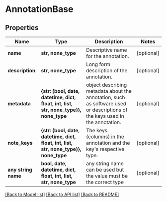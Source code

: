 # AnnotationBase


## Properties
Name | Type | Description | Notes
------------ | ------------- | ------------- | -------------
**name** | **str, none_type** | Descriptive name for the annotation. | [optional] 
**description** | **str, none_type** | Long form description of the annotation. | [optional] 
**metadata** | **{str: (bool, date, datetime, dict, float, int, list, str, none_type)}, none_type** | object describing metadata about the annotation, such as software used or descriptions of the keys used in the annotation. | [optional] 
**note_keys** | **{str: (bool, date, datetime, dict, float, int, list, str, none_type)}, none_type** | The keys (columns) in the annotation and the key&#39;s respective type. | [optional] 
**any string name** | **bool, date, datetime, dict, float, int, list, str, none_type** | any string name can be used but the value must be the correct type | [optional]

[[Back to Model list]](../README.md#documentation-for-models) [[Back to API list]](../README.md#documentation-for-api-endpoints) [[Back to README]](../README.md)


